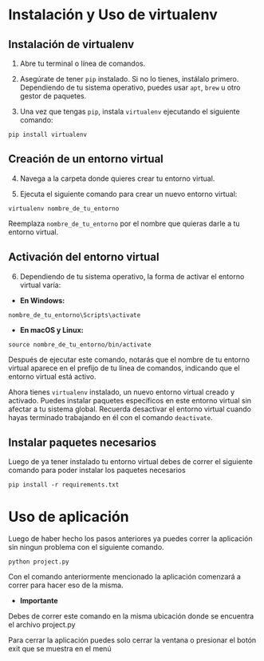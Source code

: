 # Instalación y Uso de virtualenv

## Instalación de virtualenv

1. Abre tu terminal o línea de comandos.

2. Asegúrate de tener `pip` instalado. Si no lo tienes, instálalo primero. Dependiendo de tu sistema operativo, puedes usar `apt`, `brew` u otro gestor de paquetes.

3. Una vez que tengas `pip`, instala `virtualenv` ejecutando el siguiente comando:

```
pip install virtualenv
```

## Creación de un entorno virtual

4. Navega a la carpeta donde quieres crear tu entorno virtual.

5. Ejecuta el siguiente comando para crear un nuevo entorno virtual:

```
virtualenv nombre_de_tu_entorno
```

Reemplaza `nombre_de_tu_entorno` por el nombre que quieras darle a tu entorno virtual.

## Activación del entorno virtual

6. Dependiendo de tu sistema operativo, la forma de activar el entorno virtual varía:

- **En Windows:**

```
nombre_de_tu_entorno\Scripts\activate
```

- **En macOS y Linux:**

```
source nombre_de_tu_entorno/bin/activate
```

Después de ejecutar este comando, notarás que el nombre de tu entorno virtual aparece en el prefijo de tu línea de comandos, indicando que el entorno virtual está activo.

Ahora tienes `virtualenv` instalado, un nuevo entorno virtual creado y activado. Puedes instalar paquetes específicos en este entorno virtual sin afectar a tu sistema global. Recuerda desactivar el entorno virtual cuando hayas terminado trabajando en él con el comando `deactivate`.


## Instalar paquetes necesarios
Luego de ya tener instalado tu entorno virtual debes de correr el siguiente comando para poder instalar los paquetes necesarios

```
pip install -r requirements.txt
```

# Uso de aplicación
Luego de haber hecho los pasos anteriores ya puedes correr la aplicación sin ningun problema con el siguiente comando.

```
python project.py
```

Con el comando anteriormente mencionado la aplicación comenzará a correr para hacer eso de la misma.

- **Importante**

Debes de correr este comando en la misma ubicación donde se encuentra el archivo project.py

Para cerrar la aplicación puedes solo cerrar la ventana o presionar el botón exit que se muestra en el menú
